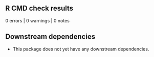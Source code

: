## R CMD check results

0 errors | 0 warnings | 0 notes

## Downstream dependencies

* This package does not yet have any downstream dependencies.
